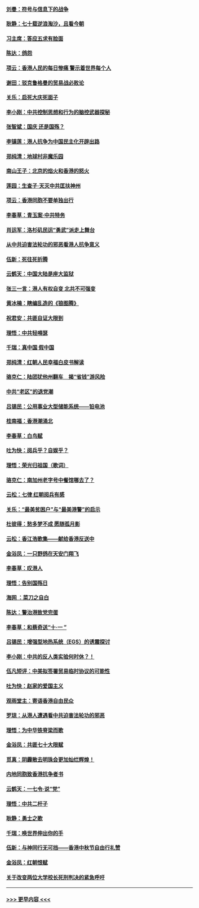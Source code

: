 #### [刘曼：符号与信息下的战争](../pages/nsc993/n11564655.md?t=10030955) 
#### [耿静：七十载逆浪淘沙，且看今朝](../pages/nsc993/n11564520.md?t=10030955) 
#### [习主席：答应五求有脸面](../pages/nsc993/n11563953.md?t=10030955) 
#### [陈达：鸽怨](../pages/nsc993/n11561879.md?t=10030955) 
#### [项云：香港人民的每日惨痛  警示着世界每个人](../pages/nsc993/n11559273.md?t=10030955) 
#### [谢田：驳克鲁格曼的贸易战必败论](../pages/nsc993/n11555840.md?t=10030955) 
#### [关乐：启死大庆死面子](../pages/nsc993/n11556823.md?t=10030955) 
#### [李小刚：中共控制思想和行为的脑控武器探秘](../pages/nsc993/n11556776.md?t=10030955) 
#### [张智斌：国庆  还是国殇？](../pages/nsc993/n11556617.md?t=10030955) 
#### [李镇莲：港人抗争为中国民主化开辟出路](../pages/nsc993/n11556570.md?t=10030955) 
#### [郑纯清：地球村非魔乐园](../pages/nsc993/n11555415.md?t=10030955) 
#### [南山王子：北京的焰火和香港的怒火](../pages/nsc993/n11555318.md?t=10030955) 
#### [莲园：生查子·天灭中共匡扶神州](../pages/nsc993/n11555302.md?t=10030955) 
#### [项云：香港同胞不要单独出行](../pages/nsc993/n11555276.md?t=10030955) 
#### [李春草：青玉案‧中共特务](../pages/nsc993/n11552356.md?t=10030955) 
#### [肖运军：洛杉矶民运“勇武”派走上舞台](../pages/nsc993/n11551595.md?t=10030955) 
#### [从中共迫害法轮功的邪恶看港人抗争意义](../pages/nsc993/n11540858.md?t=10030955) 
#### [伍新：死往死折腾](../pages/nsc993/n11550174.md?t=10030955) 
#### [云鹤天：中国大陆是座大监狱](../pages/nsc993/n11550155.md?t=10030955) 
#### [张三一言：港人有权自变 北共不可强变](../pages/nsc993/n11550132.md?t=10030955) 
#### [黄冰楠：瞎编乱造的《狼图腾》](../pages/nsc993/n11550082.md?t=10030955) 
#### [祝君安：共匪自证大限到](../pages/nsc993/n11550041.md?t=10030955) 
#### [理悟：中共轻嘚瑟](../pages/nsc993/n11547978.md?t=10030955) 
#### [千瑞：真中国 假中国](../pages/nsc993/n11547865.md?t=10030955) 
#### [郑纯清：红朝人民幸福白皮书解读](../pages/nsc993/n11547499.md?t=10030955) 
#### [骆克仁：陆团犹他州翻车　揭“省钱”游风险](../pages/nsc993/n11546977.md?t=10030955) 
#### [中共“老区”的退党潮](../pages/nsc993/n11545995.md?t=10030955) 
#### [吕锡民：公用事业大型储能系统——铅电池](../pages/nsc993/n11545701.md?t=10030955) 
#### [桂南福：香港潮涌北](../pages/nsc993/n11545682.md?t=10030955) 
#### [李春草：白鸟赋](../pages/nsc993/n11545663.md?t=10030955) 
#### [吐为快：阅兵乎？自娱乎？](../pages/nsc993/n11545625.md?t=10030955) 
#### [理悟：荣光归祖国（歌词）](../pages/nsc993/n11545616.md?t=10030955) 
#### [骆克仁：南加州老字号中餐馆哪去了？](../pages/nsc993/n11545120.md?t=10030955) 
#### [云松：七律 红朝阅兵有感](../pages/nsc993/n11542394.md?t=10030955) 
#### [关乐：“最美贫困户”与“最美港警”的启示](../pages/nsc993/n11542252.md?t=10030955) 
#### [杜彼得：愁多梦不成 愿随孤月影](../pages/nsc993/n11540296.md?t=10030955) 
#### [云松：香江浩歌集——献给香港反送中](../pages/nsc993/n11540149.md?t=10030955) 
#### [金浴凤：一只野鸽在天安门翔飞](../pages/nsc993/n11540280.md?t=10030955) 
#### [李春草：叹港人](../pages/nsc993/n11540119.md?t=10030955) 
#### [理悟：告别国殇日](../pages/nsc993/n11539610.md?t=10030955) 
#### [海网 ：菜刀之自白](../pages/nsc993/n11539597.md?t=10030955) 
#### [陈达：警治港致党完蛋](../pages/nsc993/n11538127.md?t=10030955) 
#### [李春草：和蔡奇送“十·一 ”](../pages/nsc993/n11537810.md?t=10030955) 
#### [吕锡民：增强型地热系统（EGS）的诱震探讨](../pages/nsc993/n11537765.md?t=10030955) 
#### [李小刚：中共的反人类实验何时休？！](../pages/nsc993/n11537669.md?t=10030955) 
#### [伍凡短评：中美拟签署贸易临时协议的可能性](../pages/nsc993/n11536773.md?t=10030955) 
#### [吐为快：赵家的爱国主义](../pages/nsc993/n11536750.md?t=10030955) 
#### [观雨堂主：寄语香港自由民众](../pages/nsc993/n11536735.md?t=10030955) 
#### [罗琼：从港人遭遇看中共迫害法轮功的邪恶](../pages/nsc993/n11507862.md?t=10030955) 
#### [理悟：为中华铁脊梁而歌](../pages/nsc993/n11534458.md?t=10030955) 
#### [金浴凤：共匪七十大限赋](../pages/nsc993/n11534434.md?t=10030955) 
#### [觅真：阴霾散去明珠会更加灿烂辉煌！](../pages/nsc993/n11531858.md?t=10030955) 
#### [内地同胞致香港抗争者书](../pages/nsc993/n11531645.md?t=10030955) 
#### [云鹤天：一七令‧说“党”](../pages/nsc993/n11529099.md?t=10030955) 
#### [理悟：中共二杆子](../pages/nsc993/n11529046.md?t=10030955) 
#### [耿静：勇士之歌](../pages/nsc993/n11527562.md?t=10030955) 
#### [千瑞：唤世界伸出你的手](../pages/nsc993/n11526942.md?t=10030955) 
#### [伍新：与神同行无可挡——香港中秋节自由行礼赞](../pages/nsc993/n11526801.md?t=10030955) 
#### [金浴凤：红朝恨赋](../pages/nsc993/n11524312.md?t=10030955) 
#### [关于改变两位大学校长死刑判决的紧急呼吁](../pages/nsc993/n11524103.md?t=10030955) 

----
#### [ >>> 更早内容 <<< ](../indexes/nsc993-earlier.md)
